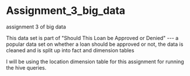 # Assignment_3_big_data
assignment 3 of big data

This data set is part of "Should This Loan be Approved or Denied" --- a popular data set on whether a loan should be approved or not, the data is cleaned and is split up into fact and dimension tables

I will be using the location dimension table for this assignment for running the hive queries.
